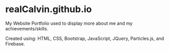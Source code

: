 # realCalvin.github.io

My Website Portfolio used to display more about me and my achievements/skills. 


Created using: HTML, CSS, Bootstrap, JavaScript, JQuery, Particles.js, and Firebase.
